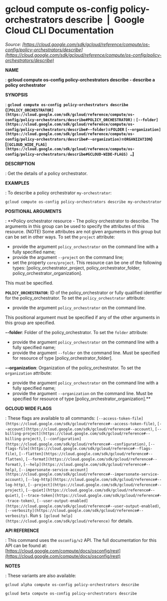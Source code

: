 # gcloud compute os-config policy-orchestrators describe  |  Google Cloud CLI Documentation

*Source: [https://cloud.google.com/sdk/gcloud/reference/compute/os-config/policy-orchestrators/describe](https://cloud.google.com/sdk/gcloud/reference/compute/os-config/policy-orchestrators/describe)*

**NAME**

: **gcloud compute os-config policy-orchestrators describe - describe a policy orchestrator**

**SYNOPSIS**

: **`gcloud compute os-config policy-orchestrators describe` (`[POLICY_ORCHESTRATOR](https://cloud.google.com/sdk/gcloud/reference/compute/os-config/policy-orchestrators/describe#POLICY_ORCHESTRATOR)` : `[--folder](https://cloud.google.com/sdk/gcloud/reference/compute/os-config/policy-orchestrators/describe#--folder)`=`FOLDER` `[--organization](https://cloud.google.com/sdk/gcloud/reference/compute/os-config/policy-orchestrators/describe#--organization)`=`ORGANIZATION`) [`[GCLOUD_WIDE_FLAG](https://cloud.google.com/sdk/gcloud/reference/compute/os-config/policy-orchestrators/describe#GCLOUD-WIDE-FLAGS) …`]**

**DESCRIPTION**

: Get the details of a policy orchestrator.

**EXAMPLES**

: To describe a policy orchestrator `my-orchestrator`:

```
gcloud compute os-config policy-orchestrators describe my-orchestrator
```

**POSITIONAL ARGUMENTS**

: **Policy orchestrator resource - The policy orchestrator to describe. The
arguments in this group can be used to specify the attributes of this resource.
(NOTE) Some attributes are not given arguments in this group but can be set in
other ways.
To set the `project` attribute:

- provide the argument `policy_orchestrator` on the command line with a
fully specified name;
- provide the argument `--project` on the command line;
- set the property `core/project`. This resource can be one of the
following types: [policy_orchestrator_project, policy_orchestrator_folder,
policy_orchestrator_organization].

This must be specified.

**`POLICY_ORCHESTRATOR`**:
ID of the policy_orchestrator or fully qualified identifier for the
policy_orchestrator.
To set the `policy_orchestrator` attribute:

- provide the argument `policy_orchestrator` on the command line.

This positional argument must be specified if any of the other arguments in this
group are specified.

**--folder**:
Folder of the policy_orchestrator.
To set the `folder` attribute:

- provide the argument `policy_orchestrator` on the command line with a
fully specified name;
- provide the argument `--folder` on the command line. Must be
specified for resource of type [policy_orchestrator_folder].

**--organization**:
Organization of the policy_orchestrator.
To set the `organization` attribute:

- provide the argument `policy_orchestrator` on the command line with a
fully specified name;
- provide the argument `--organization` on the command line. Must be
specified for resource of type [policy_orchestrator_organization].**

**GCLOUD WIDE FLAGS**

: These flags are available to all commands: `[--access-token-file](https://cloud.google.com/sdk/gcloud/reference#--access-token-file)`,
`[--account](https://cloud.google.com/sdk/gcloud/reference#--account)`, `[--billing-project](https://cloud.google.com/sdk/gcloud/reference#--billing-project)`,
`[--configuration](https://cloud.google.com/sdk/gcloud/reference#--configuration)`,
`[--flags-file](https://cloud.google.com/sdk/gcloud/reference#--flags-file)`,
`[--flatten](https://cloud.google.com/sdk/gcloud/reference#--flatten)`, `[--format](https://cloud.google.com/sdk/gcloud/reference#--format)`, `[--help](https://cloud.google.com/sdk/gcloud/reference#--help)`, `[--impersonate-service-account](https://cloud.google.com/sdk/gcloud/reference#--impersonate-service-account)`,
`[--log-http](https://cloud.google.com/sdk/gcloud/reference#--log-http)`,
`[--project](https://cloud.google.com/sdk/gcloud/reference#--project)`, `[--quiet](https://cloud.google.com/sdk/gcloud/reference#--quiet)`, `[--trace-token](https://cloud.google.com/sdk/gcloud/reference#--trace-token)`, `[--user-output-enabled](https://cloud.google.com/sdk/gcloud/reference#--user-output-enabled)`,
`[--verbosity](https://cloud.google.com/sdk/gcloud/reference#--verbosity)`.
Run `$ [gcloud help](https://cloud.google.com/sdk/gcloud/reference)` for details.

**API REFERENCE**

: This command uses the `osconfig/v2` API. The full documentation for
this API can be found at: [https://cloud.google.com/compute/docs/osconfig/rest](https://cloud.google.com/compute/docs/osconfig/rest)

**NOTES**

: These variants are also available:

```
gcloud alpha compute os-config policy-orchestrators describe
```

```
gcloud beta compute os-config policy-orchestrators describe
```